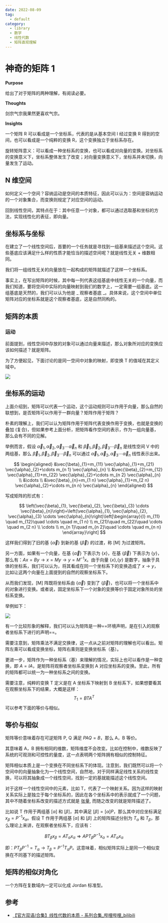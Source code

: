 ```yaml
---
date: 2022-08-09
tag:
  - default
category:
  - library
  - 数学
  - 线性代数
  - 矩阵直观理解
---
```




# 神奇的矩阵 1

**Purpose**

给出了对于矩阵的两种理解，有阅读必要。

**Thoughts**

剑宗气宗我果然更喜欢气宗。

**Insights**

一个矩阵 R 可以看成是一个坐标系，代表的是从基本空间 I 经过变换 R 得到的空间，也可以看成是一个纯粹的变换 R，这个变换独立于坐标系存在。

旋转矩阵意义：可以看成一种坐标系的变换，也可以看成对向量的变换。对坐标系的变换意义下，坐标系整体发生了改变；对向量变换意义下，坐标系并未切换，向量发生了运动。

## N 维空间

如何定义一个空间？容纳运动是空间的本质特征，因此可以认为：空间是容纳运动的一个对象集合，而变换则规定了对应空间的运动。

回到线性空间，其特点在于：其中任意一个对象，都可以通过选取基和坐标的方法，实现线性化的表征，即向量。

## 坐标系与坐标

在建立了一个线性空间后，首要的一个任务就是寻找到一组基来描述这个空间。这些基底应该满足什么样的性质才能恰当的描述空间呢？就是线性无关 + 维数相同。

我们将一组线性无关的向量放在一起构成的矩阵就描述了这样一个坐标系。

事实上，在写出矩阵的时候，其中每一列代表这组基底中线性无关的一个向量，而我们知道，要将空间中实际的向量映射到我们的数字上，一定需要一组基底。这一组基底是天然的，我们可以认为他是 _ 观察者基底 _。具体来说，这个空间中单位矩阵对应的坐标系就是这个观察者基底，这是自然同构的。

## 矩阵的本质

### 运动

前面提到，线性空间中存放的对象可以通过向量来描述，那么对象所对应的变换应该如何描述？就是矩阵。

为了方便起见，下面讨论的是同一空间中对象的映射，即变换 T 的值域在其定义域中。

![](assets/Pasted%20image%2020210823131817.png)

## 坐标系的运动

上面介绍到，矩阵可以代表一个运动，这个运动规则可以作用于向量，那么自然的联想到，是否矩阵可以作用于一群向量？矩阵作用于矩阵？

朴素的理解上，我们可以认为矩阵作用于矩阵代表变换作用于变换，也就是变换的叠加 (复合)，但如果参考上面分析，把矩阵看作空间的表示，作为一组向量基，那么会有不同的见解。

举例而言，假设 $\vec{\alpha}_{1}, \vec{\alpha}_{2}, \vec{\alpha}_{3}\cdots \vec{\alpha}_{n}$ 和 $\vec{\beta}_{1},\vec{\beta}_{2},\vec{\beta}_{3}\cdots \vec{\beta}_{n}$ 是线性空间 V 中的两组基，那么 $\vec{\beta}_{1},\vec{\beta}_{2},\vec{\beta}_{3}\cdots \vec{\beta}_{n}$ 可以通过 $\vec{\alpha}_{1}, \vec{\alpha}_{2}, \vec{\alpha}_{3}\cdots \vec{\alpha}_{n}$ 线性表示出来。

$$
\begin{aligned}
&\vec{\beta}_{1}=m_{11} \vec{\alpha}_{1}+m_{21} \vec{\alpha}_{2}+\cdots m_{n 1} \vec{\alpha}_{n} \\
&\vec{\beta}_{2}=m_{12} \vec{\alpha}_{1}+m_{22} \vec{\alpha}_{2}+\cdots m_{n 2} \vec{\alpha}_{n} \\
&\cdots \\
&\vec{\beta}_{n}=m_{1 n} \vec{\alpha}_{1}+m_{2 n} \vec{\alpha}_{2}+\cdots m_{n n} \vec{\alpha}_{n}
\end{aligned}
$$

  写成矩阵的形式有：

$$
\left(\vec{\beta}_{1}, \vec{\beta}_{2}, \vec{\beta}_{3} \cdots \vec{\beta}_{n}\right)=\left(\vec{\alpha}_{1}, \vec{\alpha}_{2}, \vec{\alpha}_{3} \cdots \vec{\alpha}_{n}\right)\left[\begin{array}{l}
m_{11} \quad m_{12}\quad \cdots \quad m_{1 n} \\
m_{21}\quad m_{22}\quad \cdots \quad m_{2 n} \\
\cdots \\
m_{n 1}\quad m_{n 2}\quad \cdots \quad m_{n n}
\end{array}\right]
$$

这样我们得到了旧的基 {$\vec{\alpha}$} 到新的基 {$\vec{\beta}$} 的过渡，称 [M] 为过渡矩阵。

另一方面，如果有一个向量，在基 {$\vec{\alpha}$} 下表示为 {$x$}，在基 {$\vec{\beta}$} 下表示为 {$y$}，那么有：$Ax=By \rightarrow x=My \rightarrow y=M^{-1}x$。由于向量 {$x$},{$y$} 是数字，抽象于具体的坐标系，我们可以认为，将其看成在同一个坐标系下的变换造成了 $x\rightarrow y$，比如让这两个向量在上面提到的自然的观察坐标系下。

从而我们发现，[M] 阵既将坐标系由 {$\vec{\alpha}$} 变到了 {$\vec{\beta}$}，也可以将一个坐标系中的对象进行变换。或者说，固定坐标系下一个对象的变换等价于固定对象所处的坐标系变换。

举例如下：

![](assets/Pasted%20image%2020210823152444.png)

有一个比较形象的解释，我们可以认为矩阵是一种==环境声明，是在引入的观察者坐标系下进行的声明==。

需要注意到，矩阵乘法不满足交换律，这一点从之前对矩阵的理解也可以看出。矩阵左乘可以看成变换坐标，矩阵右乘则是变换坐标系（基）。

更进一步，矩阵作为一种坐标系（基）来理解的情况，实际上也可以看作是一种变换，即 $A=IA$，是矩阵将观察者坐标系变换到 A 对应坐标系的变换。至此，所有的矩阵都可以统一为一种坐标系之间的变换。




需要注意，纯粹的变换 T 定义是在 A 坐标系下映射到 B 坐标系下，如果想要看其在观察坐标系下的结果，大概是这样：
$$
T_1=BTA^T
$$
可以参考下面的等价与相似。

## 等价与相似

矩阵等价意味着存在可逆矩阵 P, Q 满足 $PAQ=B$，那么 A，B 等价。

其意味着 A，B 拥有相同的维数，矩阵维度不会改变。比如在控制中，维数反映了系统的可观测和可控性的量度，这一点表明两个矩阵拥有相似的控制特征。

矩阵相似本质上是一个变换在不同坐标系下的体现。注意到，我们既然可以将一个空间中的向量抽象化为一个线性空间，自然地，对于同样满足线性关系的线性变换，可以将其抽象成一个线性空间，找到一定的基就能描述这个线性空间。

对于这样一个线性空间中的元素，比如 T，代表了一个映射关系。因为这样的映射关系实际上是独立于每个坐标系的，因此在各个坐标系中的表示就成了一个问题，其中不随着坐标系改变的描述方式就是 [张量](张量.md), 而随之改变的就是矩阵描述了。

比如说 T 作用于两组基 $[\alpha]$ 和 $[\beta]$，其中满足 $[\beta]=[\alpha]P$，那么其中对应坐标满足 $x_{\beta}=P^{-1}x_{\alpha}$。假设 T 作用于两组基 $[\alpha]$ 和 $[\beta]$ 上的矩阵描述分别为 $T_{\alpha}$ 和 $T_{\beta}$，那么理论上来讲，在观察者坐标系下，应该有：

$$
B T_{\beta} x_{\beta} = A T_{\alpha} x_{\alpha}\Rightarrow AP T_{\beta} P^{-1} x_{\alpha} = A T_{\alpha} x_{\alpha}
$$

即：$P T_{\beta} P^{-1}=T_{\alpha} \rightarrow T_{\beta} =P^{-1}T_{\alpha} P$。这意味着，相似矩阵实际上是同一个相似变换在不同基下的描述矩阵。

## 矩阵的相似对角化

一个方阵在复数域内一定可以化成 Jordan 标准型。

## 参考

- [【官方双语/合集】线性代数的本质 - 系列合集_哔哩哔哩_bilibili](https://www.bilibili.com/video/BV1ys411472E)
